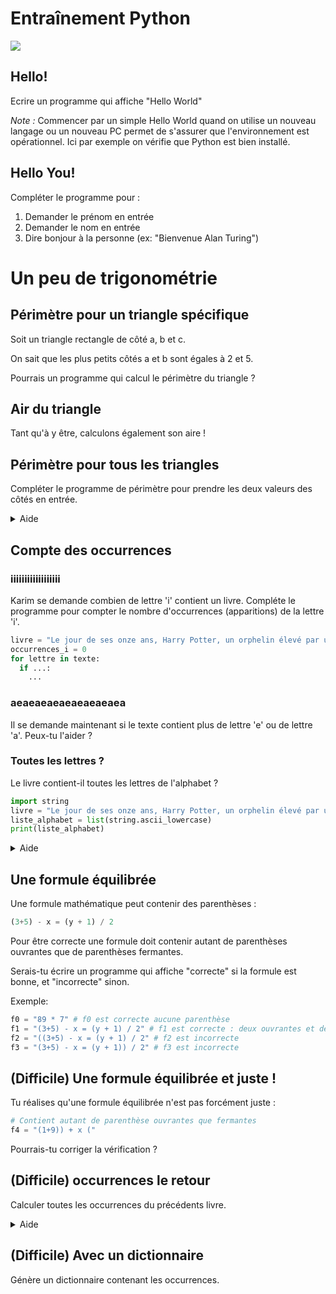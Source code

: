 # Entraînement Python
<img src="https://i.imgur.com/7jFH0SD.jpg?fb">

## Hello!
Ecrire un programme qui affiche "Hello World"

_*Note :*_ Commencer par un simple Hello World quand on utilise un nouveau langage ou un nouveau PC permet de s'assurer que l'environnement est opérationnel. Ici par exemple on vérifie que Python est bien installé.

## Hello You!
Compléter le programme pour :
1. Demander le prénom en entrée
2. Demander le nom en entrée
2. Dire bonjour à la personne (ex: "Bienvenue Alan Turing")

# Un peu de trigonométrie

## Périmètre pour un triangle spécifique
Soit un triangle rectangle de côté a, b et c.

On sait que les plus petits côtés a et b sont égales à 2 et 5.

Pourrais un programme qui calcul le périmètre du triangle ?

## Air du triangle
Tant qu'à y être, calculons également son aire !

## Périmètre pour tous les triangles
Compléter le programme de périmètre pour prendre les deux valeurs des côtés en entrée.
<details>
  <summary>Aide</summary>
  La fonction `input` renvoie une chaîne de caractère, il va falloir convertir pour faire des calculs
</details>

## Compte des occurrences
### iiiiiiiiiiiiiiiiii
Karim se demande combien de lettre 'i' contient un livre.
Compléte le programme pour compter le nombre d'occurrences (apparitions) de la lettre 'i'.
```python
livre = "Le jour de ses onze ans, Harry Potter, un orphelin élevé par un oncle et une tante qui le détestent, voit son existence bouleversée. Un géant vient le chercher pour l'emmener au collège Poudlard, école de sorcellerie, où une place l'attent depuis toujours. Qui est donc Harry Potter ? Et qui est l'effroyable V..., le mage dont personne n'ose prononcer le nom ?"
occurrences_i = 0
for lettre in texte:
  if ...:
    ...
```

### aeaeaeaeaeaeaeaeaea
Il se demande maintenant si le texte contient plus de lettre 'e' ou de lettre 'a'.
Peux-tu l'aider ?


### Toutes les lettres ?
Le livre contient-il toutes les lettres de l'alphabet ?
```python
import string
livre = "Le jour de ses onze ans, Harry Potter, un orphelin élevé par un oncle et une tante qui le détestent, voit son existence bouleversée. Un géant vient le chercher pour l'emmener au collège Poudlard, école de sorcellerie, où une place l'attent depuis toujours. Qui est donc Harry Potter ? Et qui est l'effroyable V..., le mage dont personne n'ose prononcer le nom ?"
liste_alphabet = list(string.ascii_lowercase)
print(liste_alphabet)
```
<details>
  <summary>Aide</summary>
  Tu peux supprimer chaque lettre trouver de la liste, les lettres restantes à la fin sont celles absentes du texte.
</details>

## Une formule équilibrée
Une formule mathématique peut contenir des parenthèses :
```python
(3+5) - x = (y + 1) / 2
```

Pour être correcte une formule doit contenir autant de parenthèses ouvrantes que de parenthèses fermantes.

Serais-tu écrire un programme qui affiche "correcte" si la formule est bonne, et "incorrecte" sinon.

Exemple:
```python
f0 = "89 * 7" # f0 est correcte aucune parenthèse
f1 = "(3+5) - x = (y + 1) / 2" # f1 est correcte : deux ouvrantes et deux fermantes
f2 = "((3+5) - x = (y + 1) / 2" # f2 est incorrecte
f3 = "(3+5) - x = (y + 1)) / 2" # f3 est incorrecte
```

## (Difficile) Une formule équilibrée et juste !
Tu réalises qu'une formule équilibrée n'est pas forcément juste :
```python
# Contient autant de parenthèse ouvrantes que fermantes
f4 = "(1+9)) + x ("
```
Pourrais-tu corriger la vérification ?

## (Difficile) occurrences le retour
Calculer toutes les occurrences du précédents livre.
<details>
  <summary>Aide</summary>
  Une liste de tuple peut contenir les occurrences :
  ```python
  # Par exemple pour le mot elephant
  [ ("a", 1), ("b", 0), ...., (e, 2),...,(z,0)]
  ```
  [Quesqu'un tuple ?](https://courspython.com/tuple.html)
</details>

## (Difficile) Avec un dictionnaire
Génère un dictionnaire contenant les occurrences.
